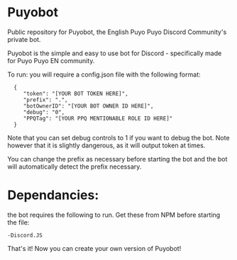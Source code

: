 # Puyobot

Public repository for Puyobot, the English Puyo Puyo Discord Community's private bot.

Puyobot is the simple and easy to use bot for Discord - specifically made for Puyo Puyo EN community.

To run: you will require a config.json file with the following format:
```
  {
     "token": "[YOUR BOT TOKEN HERE]",
     "prefix": ".",
     "botOwnerID": "[YOUR BOT OWNER ID HERE]",
     "debug": "0",
     "PPQTag": "[YOUR PPQ MENTIONABLE ROLE ID HERE]"
  }
```
Note that you can set debug controls to 1 if you want to debug the bot.  Note however that it is slightly dangerous, as it will output token at times.

You can change the prefix as necessary before starting the bot and the bot will automatically detect the prefix necessary.

# Dependancies:

the bot requires the following to run.  Get these from NPM before starting the file:

    -Discord.JS

That's it!  Now you can create your own version of Puyobot!
